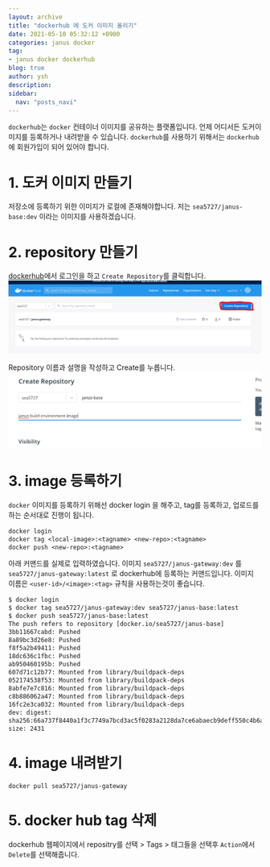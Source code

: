 ```yaml
---
layout: archive
title: "dockerhub 에 도커 이미지 올리기"
date: 2021-05-10 05:32:12 +0900
categories: janus docker
tag:
- janus docker dockerhub
blog: true
author: ysh
description: 
sidebar:
  nav: "posts_navi"
---
```


`dockerhub`는 `docker` 컨테이너 이미지를 공유하는 플랫폼입니다. 언제 어디서든 도커이미지를 등록하거나 내려받을 수 있습니다.
`dockerhub`를 사용하기 위해서는 `dockerhub`에 회원가입이 되어 있어야 합니다.

# 1. 도커 이미지 만들기
저장소에 등록하기 위한 이미지가 로컬에 존재해야합니다.
저는 `sea5727/janus-base:dev` 이라는 이미지를 사용하겠습니다.

# 2. repository 만들기
[dockerhub](https://hub.docker.com/)에서 로그인을 하고 `Create Repository`를 클릭합니다.
<img src="/assets/images/janus/2021-05-10_dockerhub_main_.jpg" alt=""/>

Repository 이름과 설명을 작성하고 Create를 누릅니다.
<img src="/assets/images/janus/2021-05-10_dockerhub_repo.png" alt=""/>

# 3. image 등록하기
`docker` 이미지를 등록하기 위해선 docker login 을 해주고, tag를 등록하고, 업로드를 하는 순서대로 진행이 됩니다.

```
docker login
docker tag <local-image>:<tagname> <new-repo>:<tagname>
docker push <new-repo>:<tagname>
```

아래 커맨드를 실제로 입력하였습니다. 
이미지 `sea5727/janus-gateway:dev` 를 `sea5727/janus-gateway:latest` 로  dockerhub에 등록하는 커맨드입니다.
이미지 이름은 `<user-id>/<image>:<tag>` 규칙을 사용하는것이 좋습니다. 

``` 
$ docker login
$ docker tag sea5727/janus-gateway:dev sea5727/janus-base:latest
$ docker push sea5727/janus-base:latest
The push refers to repository [docker.io/sea5727/janus-base]
3bb11667cabd: Pushed 
8a89bc3d26e8: Pushed 
f8f5a2b49411: Pushed 
18dc636c1fbc: Pushed 
ab950460195b: Pushed 
607d71c12b77: Mounted from library/buildpack-deps 
052174538f53: Mounted from library/buildpack-deps 
8abfe7e7c816: Mounted from library/buildpack-deps 
c8b886062a47: Mounted from library/buildpack-deps 
16fc2e3ca032: Mounted from library/buildpack-deps 
dev: digest: sha256:66a737f8440a1f3c7749a7bcd3ac5f0283a2128da7ce6abaecb9deff550c4b6a size: 2431
```

# 4. image 내려받기
```
docker pull sea5727/janus-gateway
```


# 5. docker hub tag 삭제
dockerhub 웹페이지에서 repositry를 선택 > Tags > 태그들을 선택후 `Action`에서 `Delete`를 선택해줍니다.

